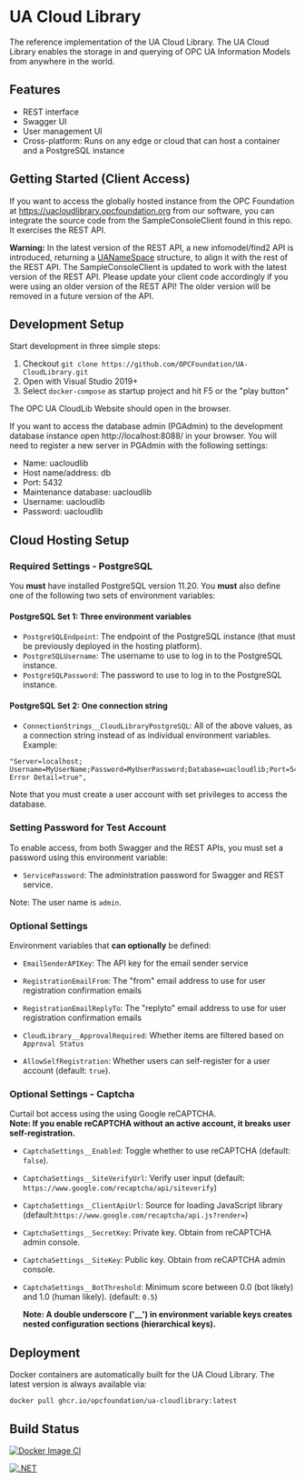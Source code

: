 # UA Cloud Library

The reference implementation of the UA Cloud Library. The UA Cloud Library enables the storage in and querying of OPC UA Information Models from anywhere in the world. 

## Features

* REST interface
* Swagger UI
* User management UI
* Cross-platform: Runs on any edge or cloud that can host a container and a PostgreSQL instance

## Getting Started (Client Access)

If you want to access the globally hosted instance from the OPC Foundation at https://uacloudlibrary.opcfoundation.org from our software, you can integrate the source code from the SampleConsoleClient found in this repo. It exercises the REST API.

**Warning:** In the latest version of the REST API, a new infomodel/find2 API is introduced, returning a [UANameSpace](https://raw.githubusercontent.com/OPCFoundation/UA-CloudLibrary/refs/heads/main/Opc.Ua.CloudLib.Client/Models/UANameSpace.cs) structure, to align it with the rest of the REST API. The SampleConsoleClient is updated to work with the latest version of the REST API. Please update your client code accordingly if you were using an older version of the REST API! The older version will be removed in a future version of the API.

## Development Setup

Start development in three simple steps:

1. Checkout ``git clone https://github.com/OPCFoundation/UA-CloudLibrary.git``
2. Open with Visual Studio 2019+
3. Select ``docker-compose`` as startup project and hit F5 or the "play button"

The OPC UA CloudLib Website should open in the browser.

If you want to access the database admin (PGAdmin) to the development database instance open http://localhost:8088/ in your browser. You will need to register a new server in PGAdmin with the following settings:
* Name: uacloudlib
* Host name/address: db
* Port: 5432
* Maintenance database: uacloudlib
* Username: uacloudlib
* Password: uacloudlib


## Cloud Hosting Setup

### Required Settings - PostgreSQL
You **must** have installed PostgreSQL version 11.20. You **must** also define one of the following two sets of environment variables:

#### PostgreSQL Set 1: Three environment variables
* ``PostgreSQLEndpoint``: The endpoint of the PostgreSQL instance (that must be previously deployed in the hosting platform).
* ``PostgreSQLUsername``: The username to use to log in to the PostgreSQL instance.
* ``PostgreSQLPassword``: The password to use to log in to the PostgreSQL instance.

#### PostgreSQL Set 2: One connection string
*  ``ConnectionStrings__CloudLibraryPostgreSQL``: All of the above values, as a connection string instead of as individual environment variables. Example:
```
"Server=localhost; Username=MyUserName;Password=MyUserPassword;Database=uacloudlib;Port=5432;Include Error Detail=true",
```
Note that you must create a user account with set privileges to access the database.

### Setting Password for Test Account
To enable access, from both Swagger and the REST APIs, you must set a password using this environment variable:
* ``ServicePassword``: The administration password for Swagger and REST service.

Note: The user name is ``admin``.

### Optional Settings
Environment variables that **can optionally** be defined:

* ``EmailSenderAPIKey``: The API key for the email sender service
* ``RegistrationEmailFrom``: The "from" email address to use for user registration confirmation emails
* ``RegistrationEmailReplyTo``: The "replyto" email address to use for user registration confirmation emails

* ``CloudLibrary__ApprovalRequired``: Whether items are filtered based on ``Approval Status``
* ``AllowSelfRegistration``: Whether users can self-register for a user account (default: ``true``).

### Optional Settings - Captcha
Curtail bot access using the using Google reCAPTCHA.  
  **Note: If you enable reCAPTCHA without an active account, it breaks user self-registration.**
* ``CaptchaSettings__Enabled``: Toggle whether to use reCAPTCHA (default: ``false``). 
* ``CaptchaSettings__SiteVerifyUrl``: Verify user input (default: ``https://www.google.com/recaptcha/api/siteverify``)
* ``CaptchaSettings__ClientApiUrl``: Source for loading JavaScript library (default:``https://www.google.com/recaptcha/api.js?render=``)
* ``CaptchaSettings__SecretKey``: Private key. Obtain from reCAPTCHA admin console.
* ``CaptchaSettings__SiteKey``: Public key. Obtain from reCAPTCHA admin console.
* ``CaptchaSettings__BotThreshold``: Minimum score between 0.0 (bot likely) and 1.0 (human likely). (default: ``0.5``)

    **Note: A double underscore ('__') in environment variable keys creates nested configuration sections (hierarchical keys).**

## Deployment

Docker containers are automatically built for the UA Cloud Library. The latest version is always available via:

`docker pull ghcr.io/opcfoundation/ua-cloudlibrary:latest`

## Build Status

[![Docker Image CI](https://github.com/OPCFoundation/UA-CloudLibrary/actions/workflows/docker.yml/badge.svg)](https://github.com/OPCFoundation/UA-CloudLibrary/actions/workflows/docker.yml)

[![.NET](https://github.com/OPCFoundation/UA-CloudLibrary/actions/workflows/dotnet.yml/badge.svg)](https://github.com/OPCFoundation/UA-CloudLibrary/actions/workflows/dotnet.yml)

